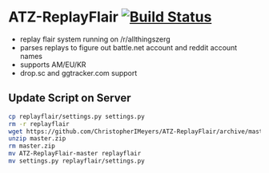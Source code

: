 ATZ-ReplayFlair [![Build Status](https://travis-ci.org/ChristopherIMeyers/ATZ-ReplayFlair.svg?branch=master)](https://travis-ci.org/ChristopherIMeyers/ATZ-ReplayFlair)
===============
* replay flair system running on /r/allthingszerg
* parses replays to figure out battle.net account and reddit account names
* supports AM/EU/KR
* drop.sc and ggtracker.com support

Update Script on Server
---
```bash
cp replayflair/settings.py settings.py
rm -r replayflair
wget https://github.com/ChristopherIMeyers/ATZ-ReplayFlair/archive/master.zip
unzip master.zip
rm master.zip
mv ATZ-ReplayFlair-master replayflair
mv settings.py replayflair/settings.py
```
